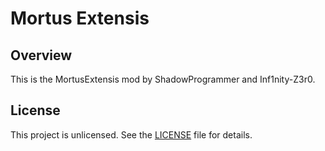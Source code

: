 # Mortus Extensis

## Overview

This is the MortusExtensis mod by ShadowProgrammer and Inf1nity-Z3r0.

## License

This project is unlicensed. See the [LICENSE](LICENSE) file for details.
